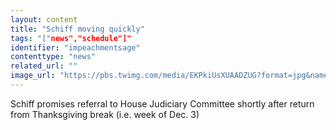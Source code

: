 ```yaml
---
layout: content
title: "Schiff moving quickly"
tags: "["news","schedule"]"
identifier: "impeachmentsage"
contenttype: "news"
related_url: ""
image_url: "https://pbs.twimg.com/media/EKPkiUsXUAADZUG?format=jpg&name=large"
---
```

Schiff promises referral to House Judiciary Committee shortly after return from Thanksgiving break (i.e. week of Dec. 3)